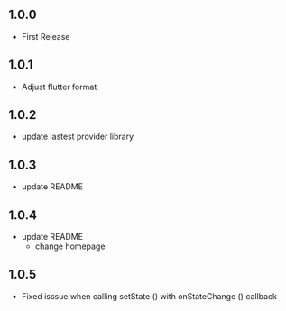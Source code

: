 ## 1.0.0

* First Release

## 1.0.1

* Adjust flutter format

## 1.0.2

* update lastest provider library

## 1.0.3

* update README

## 1.0.4

* update README
  - change homepage

## 1.0.5

* Fixed isssue when calling setState () with onStateChange () callback